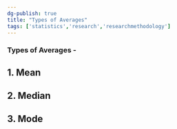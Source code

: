 ```yaml
---
dg-publish: true
title: "Types of Averages"
tags: ['statistics','research','researchmethodology']
---
```


### Types of Averages -

## 1. Mean
## 2. Median
## 3. Mode
